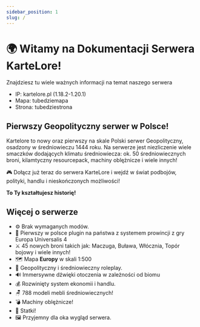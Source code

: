 ```yaml
---
sidebar_position: 1
slug: /
---
```


# 🌍 Witamy na Dokumentacji Serwera KarteLore! 
Znajdziesz tu wiele ważnych informacji na temat naszego serwera


- IP: kartelore.pl (1.18.2-1.20.1)
- Mapa: tubedziemapa
- Strona: tubedziestrona

## Pierwszy Geopolityczny serwer w Polsce!
Kartelore to nowy oraz pierwszy na skale Polski serwer Geopolityczny, osadzony w średniowieczu 1444 roku. Na serwerze jest niezliczenie wiele smaczków dodających klimatu średniowiecza: ok. 50 średniowiecznych broni, kilamtyczny resourcepack, machiny oblężnicze i wiele innych!

🎮 Dołącz już teraz do serwera KarteLore i wejdź w świat podbojów, polityki, handlu i nieskończonych możliwości!

**To Ty kształtujesz historię!**

## Więcej o serwerze
- ⚙ Brak wymaganych modów.
- 🏴󠁭󠁶󠁵󠁮󠁿 Pierwszy w polsce plugin na państwa z systemem prowincji z gry Europa Universalis 4
- ⚔️ 45 nowych broni takich jak: Maczuga, Buława, Włócznia, Topór bojowy i wiele innych!
- 🗺 Mapa **Europy** w skali 1:500
- 🏰 Geopolityczny i średniowieczny roleplay.
- 🔊 Immersywne dźwięki otoczenia w zależności od biomu
- 💰 Rozwinięty system ekonomii i handlu.
- 🪑 788 modeli mebli średniowiecznych!
- 💣 Machiny oblężnicze!
- 🚢 Statki!
- 🖼️ Przyjemny dla oka wygląd serwera.
